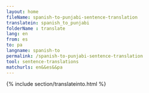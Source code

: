 ```yaml
---
layout: home
fileName: spanish-to-punjabi-sentence-translation
translatein: spanish_to_punjabi
folderName : translate
lang: en
from: es
to: pa
langname: spanish-to
permalink: /spanish-to-punjabi-sentence-translation
tool: sentence-translations
matchurls: en&&es&&pa
---
```

{% include section/translateinto.html %}
